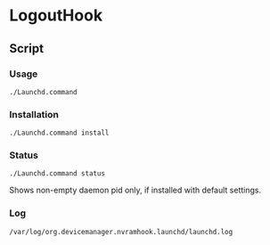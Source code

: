 # LogoutHook

## Script

### Usage
```./Launchd.command```

### Installation
```./Launchd.command install```

### Status
```./Launchd.command status```

Shows non-empty daemon pid only, if installed with default settings.

### Log
```/var/log/org.devicemanager.nvramhook.launchd/launchd.log```
